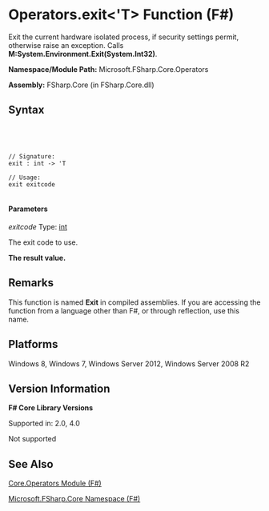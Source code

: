 # Operators.exit<'T> Function (F#)

Exit the current hardware isolated process, if security settings permit, otherwise raise an exception. Calls **M:System.Environment.Exit(System.Int32)**.

**Namespace/Module Path:** Microsoft.FSharp.Core.Operators

**Assembly:** FSharp.Core (in FSharp.Core.dll)


## Syntax



```




// Signature:
exit : int -> 'T

// Usage:
exit exitcode


```





#### Parameters
*exitcode*
Type: [int](http://msdn.microsoft.com/en-us/library/025d5455-3622-4ea5-9573-3ecbd4ee1375)


The exit code to use.



**The result value.**
## Remarks
This function is named **Exit** in compiled assemblies. If you are accessing the function from a language other than F#, or through reflection, use this name.


## Platforms
Windows 8, Windows 7, Windows Server 2012, Windows Server 2008 R2


## Version Information
**F# Core Library Versions**

Supported in: 2.0, 4.0



Not supported


## See Also
[Core.Operators Module &#40;F&#35;&#41;](Core.Operators-Module-%5BFSharp%5D.md)

[Microsoft.FSharp.Core Namespace &#40;F&#35;&#41;](Microsoft.FSharp.Core-Namespace-%5BFSharp%5D.md)


